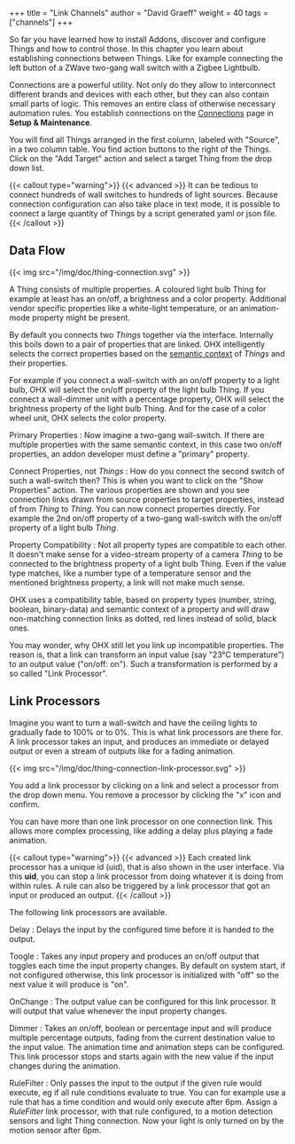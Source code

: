 +++
title = "Link Channels"
author = "David Graeff"
weight = 40
tags = ["channels"]
+++

So far you have learned how to install Addons, discover and configure Things and how to control those. In this chapter you learn about establishing connections between Things. Like for example connecting the left button of a ZWave two-gang wall switch with a Zigbee Lightbulb.

Connections are a powerful utility. Not only do they allow to interconnect different brands and devices with each other, but they can also contain small parts of logic. This removes an entire class of otherwise necessary automation rules. You establish connections on the <a class="demolink" href="">Connections</a> page in **Setup &amp; Maintenance**.

You will find all Things arranged in the first column, labeled with "Source", in a two column table. You find action buttons to the right of the Things. Click on the "Add Target" action and select a target Thing from the drop down list.

{{< callout type="warning">}}
{{< advanced >}} It can be tedious to connect hundreds of wall switches to hundreds of light sources. Because connection configuration can also take place in text mode, it is possible to connect a large quantity of Things by a script generated yaml or json file.
{{< /callout >}}

## Data Flow

{{< img src="/img/doc/thing-connection.svg" >}}

A Thing consists of multiple properties. A coloured light bulb Thing for example at least has an on/off, a brightness and a color property. Additional vendor specific properties like a white-light temperature, or an animation-mode property might be present.

By default you connects two *Things* together via the interface. Internally this boils down to a pair of properties that are linked. OHX intelligently selects the correct properties based on the [semantic context](/userguide/tags) of *Things* and their properties.

For example if you connect a wall-switch with an on/off property to a light bulb, OHX will select the on/off property of the light bulb Thing. If you connect a wall-dimmer unit with a percentage property, OHX will select the brightness property of the light bulb Thing. And for the case of a color wheel unit, OHX selects the color property.

Primary Properties
: Now imagine a two-gang wall-switch. If there are multiple properties with the same semantic context, in this case two on/off properties, an addon developer must define a "primary" property.

Connect Properties, not *Things*
: How do you connect the second switch of such a wall-switch then? This is when you want to click on the "Show Properties" action. The various properties are shown and you see connection links drawn from source properties to target properties, instead of from *Thing* to *Thing*. You can now connect properties directly. For example the 2nd on/off property of a two-gang wall-switch with the on/off property of a light bulb *Thing*.

Property Compatibility
: Not all property types are compatible to each other. It doesn't make sense for a video-stream property of a camera *Thing* to be connected to the brightness property of a light bulb Thing. Even if the value type matches, like a number type of a temperature sensor and the mentioned brightness property, a link will not make much sense.

OHX uses a compatibility table, based on property types (number, string, boolean, binary-data) and semantic context of a property and will draw non-matching connection links as dotted, red lines instead of solid, black ones.

You may wonder, why OHX still let you link up incompatible properties. The reason is, that a link can transform an input value (say "23°C temperature") to an output value ("on/off: on"). Such a transformation is performed by a so called "Link Processor".

## Link Processors

Imagine you want to turn a wall-switch and have the ceiling lights to gradually fade to 100% or to 0%.
This is what link processors are there for.
A link processor takes an input, and produces an immediate or delayed output or even a stream of outputs like for a fading animation.

{{< img src="/img/doc/thing-connection-link-processor.svg" >}}

You add a link processor by clicking on a link and select a processor from the drop down menu. You remove a processor by clicking the "x" icon and confirm.

You can have more than one link processor on one connection link.
This allows more complex processing, like adding a delay plus playing a fade animation.

{{< callout type="warning">}}
{{< advanced >}} Each created link processor has a unique id (uid), that is also shown in the user interface. Via this **uid**, you can stop a link processor from doing whatever it is doing from within rules. A rule can also be triggered by a link processor that got an input or produced an output.
{{< /callout >}}

The following link processors are available.

Delay
: Delays the input by the configured time before it is handed to the output.

Toogle
: Takes any input propery and produces an on/off output that toggles each time the input property changes. By default on system start, if not configured otherwise, this link processor is initialized with "off" so the next value it will produce is "on".

OnChange
: The output value can be configured for this link processor. It will output that value whenever the input property changes.

Dimmer
: Takes an on/off, boolean or percentage input and will produce multiple percentage outputs, fading from the current destination value to the input value. The animation time and animation steps can be configured. This link processor stops and starts again with the new value if the input changes during the animation.

RuleFilter
: Only passes the input to the output if the given rule would execute, eg if all rule conditions evaluate to true. You can for example use a rule that has a time condition and would only execute after 6pm. Assign a *RuleFilter* link processor, with that rule configured, to a motion detection sensors and light Thing connection. Now your light is only turned on by the motion sensor after 6pm.
